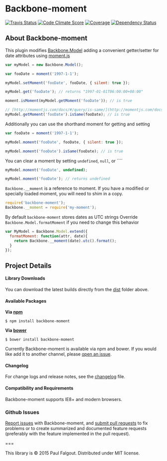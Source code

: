 Backbone-moment
====================

[![Travis Status](http://img.shields.io/travis/paulfalgout/backbone-moment/master.svg?style=flat&amp;label=travis)](https://travis-ci.org/paulfalgout/backbone-moment) [![Code Climate Score](http://img.shields.io/codeclimate/github/paulfalgout/backbone-moment.svg?style=flat)](https://codeclimate.com/github/paulfalgout/backbone-moment) [![Coverage](http://img.shields.io/codeclimate/coverage/github/paulfalgout/backbone-moment.svg?style=flat)](https://codeclimate.com/github/paulfalgout/backbone-moment) [![Dependency Status](http://img.shields.io/david/paulfalgout/backbone-moment.svg?style=flat)](https://david-dm.org/paulfalgout/backbone-moment)


## About Backbone-moment

This plugin modifies [Backbone.Model](http://backbonejs.org/#Model) adding a convenient getter/setter for date attributes using [moment.js](http://momentjs.com/)

```js
var myModel = new Backbone.Model();

var fooDate = moment('1997-1-1');

myModel.setMoment('fooDate', fooDate, { silent: true });

myModel.get('fooDate'); // returns "1997-01-01T06:00:00+00:00"

moment.isMoment(myModel.getMoment('fooDate')); // is true

// [http://momentjs.com/docs/#/query/is-same/](http://momentjs.com/docs/#/query/is-same/)
myModel.getMoment('fooDate').isSame(fooDate); // is true
```
Additionally you can use the shorthand moment for getting and setting

```js
var fooDate = moment('1997-1-1');

myModel.moment('fooDate', fooDate, { silent: true });

myModel.moment('fooDate').isSame(fooDate); // is true
```

You can clear a moment by setting `undefined`, `null`, or ````
```js
myModel.moment('fooDate', undefined);

myModel.moment('fooDate'); // returns undefined
```


`Backbone.__moment` is a reference to moment.
If you have a modified or specially loaded moment, you will need to shim in a copy.
```js
require('backbone-moment');
Backbone.__moment = require('my-moment');
```

By default `backbone-moment` stores dates as UTC strings
Override `Backbone.Model.formatMoment` if you need to change this behavior
```js
var MyModel = Backbone.Model.extend({
  formatMoment: function(attr, date){
    return Backbone.__moment(date).utc().format();
  }
});
```

## Project Details

#### Library Downloads

You can download the latest builds directly from the [dist](https://github.com/paulfalgout/backbone-moment/tree/master/dist) folder above.

#### Available Packages

**Via [npm](https://www.npmjs.com/package/backbone-moment)**
```
$ npm install backbone-moment
```

**Via [bower](http://bower.io/search/?q=backbone-moment)**
```
$ bower install backbone-moment
```


Currently Backbone-moment is available via npm and bower. If you would like add it to another channel, please
[open an issue](#github-issues).

#### Changelog

For change logs and release notes, see the [changelog](CHANGELOG.md) file.

#### Compatibility and Requirements

Backbone-moment supports IE8+ and modern browsers.


### Github Issues

[Report issues](https://gitter.im/paulfalgout/backbone-moment/issues) with Backbone-moment, and [submit pull requests](https://github.com/paulfalgout/backbone-moment/pulls) to fix problems or to
create summarized and documented feature requests (preferably with the feature implemented in the pull request).


===

This library is © 2015 Paul Falgout. Distributed under MIT license.
